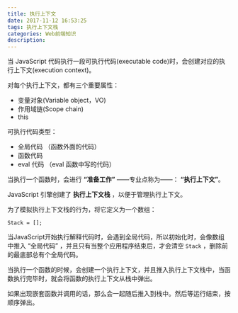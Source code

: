 ```yaml
---
title: 执行上下文
date: 2017-11-12 16:53:25
tags: 执行上下文栈
categories: Web前端知识
description:
---
```


当 JavaScript 代码执行一段可执行代码(executable code)时，会创建对应的执行上下文(execution context)。

对每个执行上下文，都有三个重要属性：
- 变量对象(Variable object，VO)
- 作用域链(Scope chain)
- this

可执行代码类型：
- 全局代码  （函数外面的代码）
- 函数代码  
- eval 代码 （eval 函数中写的代码）

当执行一个函数时，会进行 **“准备工作”** ——专业点称为——： **“执行上下文”**。

JavaScript 引擎创建了 **执行上下文栈** ，以便于管理执行上下文。

为了模拟执行上下文栈的行为，将它定义为一个数组：
```
Stack = [];
```

当JavaScript开始执行解释代码时，会遇到全局代码，所以初始化时，会像数组中推入 “全局代码” ，并且只有当整个应用程序结束后，才会清空 `Stack` ，删除前的最底部总有个全局代码。

当执行一个函数的时候，会创建一个执行上下文，并且推入执行上下文栈中，当函数执行完毕时，就会将函数的执行上下文从栈中弹出。

如果出现嵌套函数并调用的话，那么会一起随后推入到栈中。然后等运行结束，按顺序弹出。



